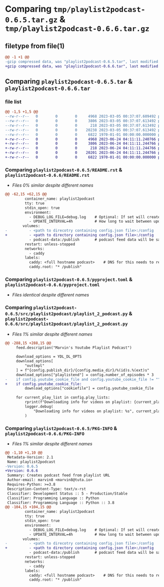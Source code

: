 # Comparing `tmp/playlist2podcast-0.6.5.tar.gz` & `tmp/playlist2podcast-0.6.6.tar.gz`

## filetype from file(1)

```diff
@@ -1 +1 @@
-gzip compressed data, was "playlist2podcast-0.6.5.tar", last modified: Sun Mar  5 00:38:42 2023, max compression
+gzip compressed data, was "playlist2podcast-0.6.6.tar", last modified: Fri Jan  1 00:00:00 2016, max compression
```

## Comparing `playlist2podcast-0.6.5.tar` & `playlist2podcast-0.6.6.tar`

### file list

```diff
@@ -1,5 +1,5 @@
--rw-r--r--   0        0        0     4968 2023-03-05 00:37:07.609492 playlist2podcast-0.6.5/README.rst
--rw-r--r--   0        0        0     3806 2023-03-05 00:37:07.613492 playlist2podcast-0.6.5/pyproject.toml
--rw-r--r--   0        0        0      218 2023-03-05 00:37:07.613492 playlist2podcast-0.6.5/src/playlist2podcast/__init__.py
--rw-r--r--   0        0        0    20238 2023-03-05 00:37:07.613492 playlist2podcast-0.6.5/src/playlist2podcast/playlist_2_podcast.py
--rw-r--r--   0        0        0     6822 1970-01-01 00:00:00.000000 playlist2podcast-0.6.5/PKG-INFO
+-rw-r--r--   0        0        0     4968 2023-06-24 04:11:11.240766 playlist2podcast-0.6.6/README.rst
+-rw-r--r--   0        0        0     3806 2023-06-24 04:11:11.244766 playlist2podcast-0.6.6/pyproject.toml
+-rw-r--r--   0        0        0      218 2023-06-24 04:11:11.244766 playlist2podcast-0.6.6/src/playlist2podcast/__init__.py
+-rw-r--r--   0        0        0    20201 2023-06-24 04:11:11.244766 playlist2podcast-0.6.6/src/playlist2podcast/playlist_2_podcast.py
+-rw-r--r--   0        0        0     6822 1970-01-01 00:00:00.000000 playlist2podcast-0.6.6/PKG-INFO
```

### Comparing `playlist2podcast-0.6.5/README.rst` & `playlist2podcast-0.6.6/README.rst`

 * *Files 0% similar despite different names*

```diff
@@ -62,15 +62,15 @@
         container_name: playlist2podcast
         tty: true
         stdin_open: true
         environment:
           - DEBUG_LOG_FILE=debug.log    # Optional: If set will create a debug log file
           - UPDATE_INTERVAL=4h          # How long to wait between updates.
        volumes:
-          - <path to direcotry containing config.json file>:/config
+          - <path to directory containing config.json file>:/config
           - podcast-data:/publish       # podcast feed data will be saved here
         restart: unless-stopped
         networks:
           - caddy
         labels:
           caddy: <full hostname podcast>    # DNS for this needs to resolve before starting
           caddy.root: "* /publish"
```

### Comparing `playlist2podcast-0.6.5/pyproject.toml` & `playlist2podcast-0.6.6/pyproject.toml`

 * *Files identical despite different names*

### Comparing `playlist2podcast-0.6.5/src/playlist2podcast/playlist_2_podcast.py` & `playlist2podcast-0.6.6/src/playlist2podcast/playlist_2_podcast.py`

 * *Files 1% similar despite different names*

```diff
@@ -288,15 +288,15 @@
     feed.description("Marvin's Youtube Playlist Podcast")
 
     download_options = YDL_DL_OPTS
     download_options[
         "outtmpl"
     ] = f"{config.publish_dir}/{config.media_dir}/%(id)s.%(ext)s"
     download_options["playlistend"] = config.number_of_episodes * 3
-    if config.youtube_cookie_file and config.youtube_cookie_file != "":
+    if config.youtube_cookie_file:
         download_options["cookiefile"] = config.youtube_cookie_file
 
     for current_play_list in config.play_lists:
         rprint(f"Downloading info for videos on playlist: {current_play_list['url']}")
         logger.debug(
             "Downloading info for videos on playlist: %s", current_play_list["url"]
         )
```

### Comparing `playlist2podcast-0.6.5/PKG-INFO` & `playlist2podcast-0.6.6/PKG-INFO`

 * *Files 1% similar despite different names*

```diff
@@ -1,10 +1,10 @@
 Metadata-Version: 2.1
 Name: playlist2podcast
-Version: 0.6.5
+Version: 0.6.6
 Summary: Creates podcast feed from playlist URL
 Author-email: marvin8 <marvin8@tuta.io>
 Requires-Python: >=3.8
 Description-Content-Type: text/x-rst
 Classifier: Development Status :: 5 - Production/Stable
 Classifier: Programming Language :: Python
 Classifier: Programming Language :: Python :: 3.8
@@ -104,15 +104,15 @@
         container_name: playlist2podcast
         tty: true
         stdin_open: true
         environment:
           - DEBUG_LOG_FILE=debug.log    # Optional: If set will create a debug log file
           - UPDATE_INTERVAL=4h          # How long to wait between updates.
        volumes:
-          - <path to direcotry containing config.json file>:/config
+          - <path to directory containing config.json file>:/config
           - podcast-data:/publish       # podcast feed data will be saved here
         restart: unless-stopped
         networks:
           - caddy
         labels:
           caddy: <full hostname podcast>    # DNS for this needs to resolve before starting
           caddy.root: "* /publish"
```

